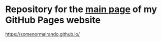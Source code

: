 # Repository for the [main page](https://somenormalrando.github.io/) of my GitHub Pages website

https://somenormalrando.github.io/